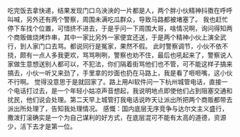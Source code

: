 吃完饭去拿快递，结果发现门口乌泱泱的一片都是人，两个胖小伙精神抖擞在呼呼叫喊，另外还有两个警察，周围未满吃瓜群众，导致马路都被堵塞了。
我也赶忙停下车找个位置，可惜挤不进去，于是乎问一下周围大哥，啥情况啊，询问得知两个商贩做烧烤炸串，其中一家比另外一家便宜还送，于是两个精神小伙上演全武行，到人家门口去骂。都说同行是冤家，果然不假。
此时警察调节，小伙不依不挠，颇有一点人多我更欢，骂骂咧咧，警察也劝不住，最后也吼起来了，警察说人家做生意想送别人都可以，不犯法，你们隔着街骂他们也不管，可不能这样子搞来搞去，小伙一听又来劲了，手里拿的炒面也扔在马路上，我是看了咂咂嘴，这小伙不行啊。
觉得没意思于是就回家了。路上用AI软件问一下杭州城管电话，直接一个电话打过去，是一个年轻小姑凉声音想起，我说明地点即使他们占到阻塞交通和扰民，他们说会处理。第二天早上城管打我电话说昨天让派出所把两个商贩都带去派出所处理了，告知我处理情况。
感慨：国内底层无序竞争与达尔文主义盛行，撒泼打滚确实是一个为自己谋利的好方式，在底层混可不能有太高的道德，资源少，活下去才是第一位。